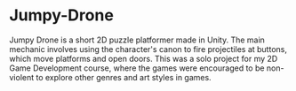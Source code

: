 # Jumpy-Drone
Jumpy Drone is a short 2D puzzle platformer made in Unity. The main mechanic involves using the character's canon to fire projectiles at buttons, which move platforms and open doors. This was a solo project for my 2D Game Development course, where the games were encouraged to be non-violent to explore other genres and art styles in games.
